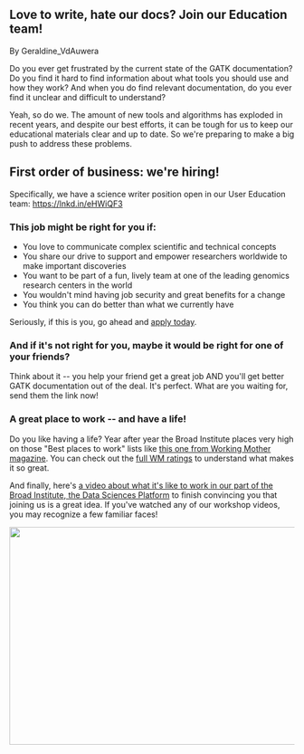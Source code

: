 ## Love to write, hate our docs? Join our Education team!

By Geraldine_VdAuwera

<p>Do you ever get frustrated by the current state of the GATK documentation? Do you find it hard to find information about what tools you should use and how they work? And when you do find relevant documentation, do you ever find it unclear and difficult to understand?</p>

<p>Yeah, so do we. The amount of new tools and algorithms has exploded in recent years, and despite our best efforts, it can be tough for us to keep our educational materials clear and up to date. So we're preparing to make a big push to address these problems.</p>

<h2>First order of business: we're hiring!</h2>

<p>Specifically, we have a science writer position open in our User Education team: <a rel="nofollow" href="https://lnkd.in/eHWiQF3">https://lnkd.in/eHWiQF3</a></p>

<h3>This job might be right for you if:</h3>

<ul><li>You love to communicate complex scientific and technical concepts</li>
<li>You share our drive to support and empower researchers worldwide to make important discoveries</li>
<li>You want to be part of a fun, lively team at one of the leading genomics research centers in the world</li>
<li>You wouldn't mind having job security and great benefits for a change</li>
<li>You think you can do better than what we currently have</li>
</ul><p>Seriously, if this is you, go ahead and <a rel="nofollow" href="https://lnkd.in/eHWiQF3">apply today</a>.</p>

<h3>And if it's not right for you, maybe it would be right for one of your friends?</h3>

<p>Think about it -- you help your friend get a great job AND you'll get better GATK documentation out of the deal. It's perfect. What are you waiting for, send them the link now!</p>

<h3>A great place to work -- and have a life!</h3>

<p>Do you like having a life? Year after year the Broad Institute places very high on those "Best places to work" lists like <a rel="nofollow" href="https://www.broadinstitute.org/news/broad-institute-named-working-mother-100-best-company-second-consecutive-year">this one from Working Mother magazine</a>. You can check out the <a rel="nofollow" href="https://www.workingmother.com/best-companies-broad-institute">full WM ratings</a> to understand what makes it so great.</p>

<p>And finally, here's <a rel="nofollow" href="https://www.broadinstitute.org/careers/software-engineering">a video about what it's like to work in our part of the Broad Institute, the Data Sciences Platform</a> to finish convincing you that joining us is a great idea. If you've watched any of our workshop videos, you may recognize a few familiar faces!</p>


<span class="VideoWrap"><span class="Video YouTube" data-youtube="youtube-lC-dqmwxR3M?autoplay=1"><span class="VideoPreview"><a href="https://www.youtube.com/watch?v=lC-dqmwxR3M"><img src="https://img.youtube.com/vi/lC-dqmwxR3M/0.jpg" width="640" height="385" border="0" class="embedImage-img importedEmbed-img"></img></a></span><span class="VideoPlayer"></span></span></span>

